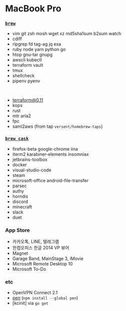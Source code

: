 MacBook Pro
========

### [`brew`]
- vim git zsh mosh wget xz md5sha1sum b2sum watch
- cdiff
- ripgrep fd tag-ag jq exa
- ruby node yarn python go
- htop gnu-tar gnupg
- awscli kubectl
- terraform vault
- tmux
- shellcheck
- pipenv pyenv

&nbsp;

- terraform@0.11
- kops
- rust
- mtr aria2
- fpc
- saml2aws (from tap `versent/homebrew-taps`)

### [`brew cask`]
- firefox-beta google-chrome iina
- iterm2 karabiner-elements insomniax
- jetbrains-toolbox
- docker
- visual-studio-code
- steam
- microsoft-office android-file-transfer
- parsec
- authy
- horndis
- discord
- minecraft
- slack
- duet

### App Store
- 카카오톡, LINE, 텔레그램
- 한컴오피스 한글 2014 VP 뷰어
- Magnet
- Garage Band, MainStage 3, iMovie
- Microsoft Remote Desktop 10
- Microsoft To-Do

### etc
- OpenVPN Connect 2.1
- [pen] (`npm install --global pen`)
- [kcinit] via `go get`

[`brew`]: http://brew.sh
[`brew cask`]: https://caskroom.github.io/
[pen]: https://github.com/utatti/pen
